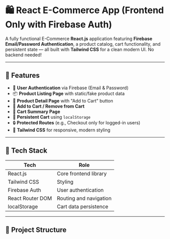 # 🛍️ React E-Commerce App (Frontend Only with Firebase Auth)

A fully functional E-Commerce **React.js** application featuring **Firebase Email/Password Authentication**, a product catalog, cart functionality, and persistent state — all built with **Tailwind CSS** for a clean modern UI. No backend needed!

---

## 🚀 Features

- 🔐 **User Authentication** via Firebase (Email & Password)
- 📦 **Product Listing Page** with static/fake product data
- 📄 **Product Detail Page** with "Add to Cart" button
- 🛒 **Add to Cart / Remove from Cart**
- 🧾 **Cart Summary Page**
- 💾 **Persistent Cart** using `localStorage`
- 🔒 **Protected Routes** (e.g., Checkout only for logged-in users)
- 🎨 **Tailwind CSS** for responsive, modern styling

---

## 🧰 Tech Stack

| Tech              | Role                                |
|-------------------|-------------------------------------|
| React.js          | Core frontend library               |
| Tailwind CSS      | Styling                             |
| Firebase Auth     | User authentication                 |
| React Router DOM  | Routing and navigation              |
| localStorage      | Cart data persistence               |

---

## 📁 Project Structure


 
 
